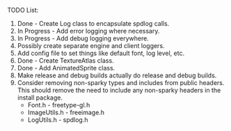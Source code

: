 TODO List:

1. Done - Create Log class to encapsulate spdlog calls.
2. In Progress - Add error logging where necessary.
3. In Progress - Add debug logging everywhere.
4. Possibly create separate engine and client loggers.
5. Add config file to set things like default font, log level, etc.
6. Done - Create TextureAtlas class.
7. Done - Add AnimatedSprite class.
8. Make release and debug builds actually do release and debug builds.
9. Consider removing non-sparky types and includes from public headers. This should remove the need
to include any non-sparky headers in the install package.
    - Font.h - freetype-gl.h
    - ImageUtils.h - freeimage.h
    - LogUtils.h - spdlog.h
